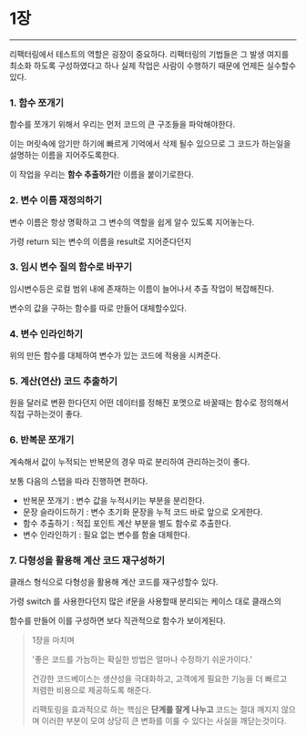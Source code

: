 # 1장

---

리팩터링에서 테스트의 역할은 굉장이 중요하다. 리팩터링의 기법들은 그 발생 여지를 최소화 하도록 구성하였다고 하나 실제 작업은 사람이 수행하기 때문에 언제든 실수할수 있다.



### 1. 함수 쪼개기

함수를 쪼개기 위해서 우리는 먼저 코드의 큰 구조들을 파악해야한다.

이는 머릿속에 암기만 하기에 빠르게 기억에서 삭제 될수 있으므로 그 코드가 하는일을 설명하는 이름을 지어주도록한다.

이 작업을 우리는 **함수 추출하기**란 이름을 붙이기로한다.



### 2. 변수 이름 재정의하기

변수 이름은 항상 명확하고 그 변수의 역할을 쉽게 알수 있도록 지어놓는다.

가령 return 되는 변수의 이름을 result로 지어준다던지



### 3. 임시 변수 질의 함수로 바꾸기

임시변수등은 로컬 범위 내에 존재하는 이름이 늘어나서 추출 작업이 복잡해진다.

변수의 값을 구하는 함수를 따로 만들어 대체할수있다.



### 4. 변수 인라인하기

위의 만든 함수를 대체하여 변수가 있는 코드에 적용을 시켜준다.



### 5. 계산(연산) 코드 추출하기

원을 달러로 변환 한다던지 어떤 데이터를 정해진 포멧으로 바꿀때는 함수로 정의해서 직접 구하는것이 좋다.



### 6. 반복문 쪼개기

계속해서 값이 누적되는 반복문의 경우 따로 분리하여 관리하는것이 좋다.

보통 다음의 스탭을 따라 진행하면 편하다.

- 반복문 쪼개기 : 변수 값을 누적시키는 부분을 분리한다.
- 문장 슬라이드하기 : 변수 초기화 문장을 누적 코드 바로 앞으로 오게한다.
- 함수 추출하기 : 적집 포인트 계산 부분을 별도 함수로 추출한다.
- 변수 인라인하기 : 필요 없는 변수를 함술 대체한다.



### 7. 다형성을 활용해 계산 코드 재구성하기

클래스 형식으로 다형성을 활용해 계산 코드를 재구성할수 있다.

가령 switch 를 사용한다던지 많은 if문을 사용할때 분리되는 케이스 대로 클래스의

함수를 만들어 이를 구성하면 보다 직관적으로 함수가 보이게된다.



> 1장을 마치며
>
> '좋은 코드를 가늠하는 확실한 방법은 얼마나 수정하기 쉬운가이다.'
>
> 건강한 코드베이스는 생산성을 극대화하고, 고객에게 필요한 기능을 더 빠르고 저렴한 비용으로 제공하도록 해준다.
>
> 리팩토링을 효과적으로 하는 핵심은 **단계를 잘게 나누고** 코드는 절대 깨지지 않으며 이러한 부분이 모여 상당히 큰 변화를 이룰 수 있다는 사실을 깨닫는것이다. 

